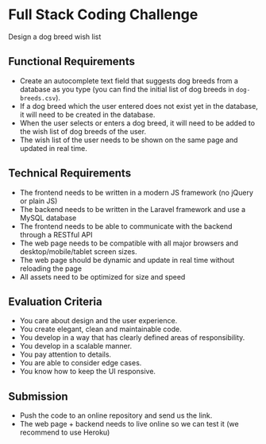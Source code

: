 # Full Stack Coding Challenge

Design a dog breed wish list

## Functional Requirements
- Create an autocomplete text field that suggests dog breeds from a database as you type (you can find the initial list of dog breeds in `dog-breeds.csv`).
- If a dog breed which the user entered does not exist yet in the database, it will need to be created in the database.
- When the user selects or enters a dog breed, it will need to be added to the wish list of dog breeds of the user.
- The wish list of the user needs to be shown on the same page and updated in real time.

## Technical Requirements
- The frontend needs to be written in a modern JS framework (no jQuery or plain JS)
- The backend needs to be written in the Laravel framework and use a MySQL database
- The frontend needs to be able to communicate with the backend through a RESTful API
- The web page needs to be compatible with all major browsers and desktop/mobile/tablet screen sizes.
- The web page should be dynamic and update in real time without reloading the page
- All assets need to be optimized for size and speed

## Evaluation Criteria
- You care about design and the user experience.
- You create elegant, clean and maintainable code.
- You develop in a way that has clearly defined areas of responsibility.
- You develop in a scalable manner.
- You pay attention to details.
- You are able to consider edge cases.
- You know how to keep the UI responsive.

## Submission

- Push the code to an online repository and send us the link.
- The web page + backend needs to live online so we can test it (we recommend to use Heroku)

